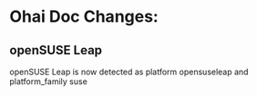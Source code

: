 <!---
This file is reset every time a new release is done. This file describes changes that have not yet been released.

Example Doc Change:
### Headline for the required change
Description of the required change.
-->

# Ohai Doc Changes:

## openSUSE Leap

openSUSE Leap is now detected as platform opensuseleap and platform_family suse
